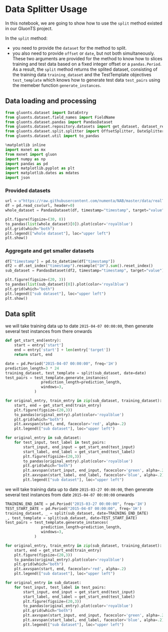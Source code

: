 # Data Splitter Usage

In this notebook, we are going to show how to use the `split` method existed in our GluonTS project.

In the `split` method:
- you need to provide the `dataset` for the method to split.
- you also need to provide `offset` or `date`, but not both simultaneously. These two arguments are provided for the method to know how to slices training and test data based on a fixed integer offset or a ``pandas.Period``.
As a result, the `split` method returns the splited dataset, consisting of the training data `training_dataset` and the TestTemplate objectives `test_template` which knows how to generate test data `test_pairs` using the memeber function `generate_instances`.


## Data loading and processing


```python
from gluonts.dataset import DataEntry
from gluonts.dataset.field_names import FieldName
from gluonts.dataset.pandas import PandasDataset
from gluonts.dataset.repository.datasets import get_dataset, dataset_recipes
from gluonts.dataset.split.splitter import OffsetSplitter, DateSplitter, split
from gluonts.dataset.util import to_pandas
```


```python
%matplotlib inline
import mxnet as mx
from mxnet import gluon
import numpy as np
import pandas as pd
import matplotlib.pyplot as plt
import matplotlib.dates as mdates
import json
```

### Provided datasets


```python
url = u"https://raw.githubusercontent.com/numenta/NAB/master/data/realTweets/Twitter_volume_AMZN.csv"
df = pd.read_csv(url, header=0)
whole_dataset = PandasDataset(df, timestamp="timestamp", target="value")
```


```python
plt.figure(figsize=(30, 8))
to_pandas(list(whole_dataset)[0]).plot(color='royalblue')
plt.grid(which="both")
plt.legend(["whole dataset"], loc="upper left")
plt.show()
```

### Aggregate and get smaller datasets


```python
df["timestamp"] = pd.to_datetime(df["timestamp"])
df2 = df.set_index("timestamp").resample("1H").sum().reset_index()
sub_dataset = PandasDataset(df2, timestamp="timestamp", target="value")
```


```python
plt.figure(figsize=(20, 3))
to_pandas(list(sub_dataset)[0]).plot(color='royalblue')
plt.grid(which="both")
plt.legend(["sub dataset"], loc="upper left")
plt.show()
```

## Data split

we will take training data up to date `2015-04-07 00:00:00`, then generate several test instances from there onwards


```python
def get_start_end(entry):
    start = entry['start']
    end = entry['start'] + len(entry['target'])
    return start, end
```


```python
date = pd.Period("2015-04-07 00:00:00", freq='1H')
prediction_length=3 * 24
training_dataset, test_template = split(sub_dataset, date=date)
test_pairs = test_template.generate_instances(
                prediction_length=prediction_length,
                windows=3,
             )
```


```python
for original_entry, train_entry in zip(sub_dataset, training_dataset):
    start, end = get_start_end(train_entry)
    plt.figure(figsize=(20,3))
    to_pandas(original_entry).plot(color='royalblue')
    plt.grid(which="both")
    plt.axvspan(start, end, facecolor='red', alpha=.2)
    plt.legend(["sub dataset"], loc="upper left")

for original_entry in sub_dataset:
    for test_input, test_label in test_pairs:
        start_input, end_input = get_start_end(test_input)
        start_label, end_label = get_start_end(test_label)
        plt.figure(figsize=(20,3))
        to_pandas(original_entry).plot(color='royalblue')
        plt.grid(which="both")
        plt.axvspan(start_input, end_input, facecolor='green', alpha=.2)
        plt.axvspan(start_label, end_label, facecolor='blue', alpha=.2)
        plt.legend(["sub dataset"], loc="upper left")
```

we will take training data up to date `2015-03-27 00:00:00`, then generate several test instances from date `2015-04-07 00:00:00` onwards


```python
TRAINING_END_DATE = pd.Period("2015-03-27 00:00:00", freq='1H')
TEST_START_DATE = pd.Period("2015-04-07 00:00:00", freq='1H')
training_dataset, _ = split(sub_dataset, date=TRAINING_END_DATE)
_, test_template = split(sub_dataset, date=TEST_START_DATE)
test_pairs = test_template.generate_instances(
                prediction_length=prediction_length,
                windows=3,
             )
```


```python
for original_entry, train_entry in zip(sub_dataset, training_dataset):
    start, end = get_start_end(train_entry)
    plt.figure(figsize=(20,3))
    to_pandas(original_entry).plot(color='royalblue')
    plt.grid(which="both")
    plt.axvspan(start, end, facecolor='red', alpha=.2)
    plt.legend(["sub dataset"], loc="upper left")

for original_entry in sub_dataset:
    for test_input, test_label in test_pairs:
        start_input, end_input = get_start_end(test_input)
        start_label, end_label = get_start_end(test_label)
        plt.figure(figsize=(20,3))
        to_pandas(original_entry).plot(color='royalblue')
        plt.grid(which="both")
        plt.axvspan(start_input, end_input, facecolor='green', alpha=.2)
        plt.axvspan(start_label, end_label, facecolor='blue', alpha=.2)
        plt.legend(["sub dataset"], loc="upper left")
```
